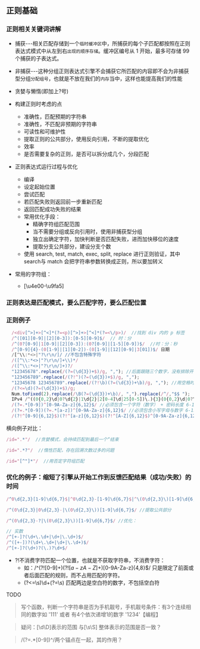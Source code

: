 ## 正则基础

### 正则相关关键词讲解

- 捕获---相关匹配存储到一个`临时缓冲区`中，所捕获的每个子匹配都按照在正则表达式模式中从左到右`出现的顺序存储`。缓冲区编号从 1 开始，最多可存储 99 个捕获的子表达式。
- 非捕获---这种分组正则表达式引擎不会捕获它所匹配的内容即不会为非捕获型分组`分配组号`，也就是不放在我们的`内存`当中，这样也能提高我们的性能
- 贪婪与懒惰(即加上?号)
- 构建正则时考虑的点
  - 准确性，匹配预期的字符串
  - 准确性，不匹配非预期的字符串
  - 可读性和可维护性
  - 提取正则的公共部分，使用反向引用，不断的提取优化
  - 效率
  - 是否需要复杂的正则，是否可以拆分成几个，分段匹配
- 正则表达式运行过程与优化
  - 编译
  - 设定起始位置
  - 尝试匹配
  - 若匹配失败则返回前一步重新匹配
  - 返回匹配成功失败的结果
  - 常用优化手段：
    - 精确字符组匹配范围
    - 当不需要分组或反向引用时，使用非捕获型分组
    - 独立出确定字符，加快判断是否匹配失败，进而加快移位的速度
    - 提取分支公共部分，建设分支个数
  - 使用 search, test, match, exec, split, replace 进行正则验证，其中 search与 match 会把字符串参数转换成正则，所以要加转义

- 常用的字符组：
  - [\u4e00-\u9fa5]


### 正则表达是匹配模式，要么匹配字符，要么匹配位置

### 正则例子

```javascript
  /<div[^>]+>[^<]*(?=<p)[^>]+>[^<]*(?=<\/p>)/  //找到 div 内的 p 标签
  /^([01][0-9]|[2][0-3]):[0-5][0-9]$/  // 时：分
  /^(0?[0-9]|1[0-9]|[2][0-3]):(0?[0-9]|[1-5][0-9])$/  //时：分：秒
  /^[0-9]{4}-(0[1-9]|[1][0-2])-(0[1-9]|[12][0-9]|3[01])$/ 日期
  /[^\\:*<>|"?\r\n/]/ //不包含特殊字符
  /([^\\:*<>|"?\r\n/]+\\)*/
  /([^\\:*<>|"?\r\n/]+)?/
  "12345678".replace(/(?=(\d{3})+$)/g, ","); //后面跟随三个数字，没有排除开始位
  "123456789".replace(/(?!^)(?=(\d{3})+$)/g, ",");
  "12345678 123456789".replace(/(?!\b)(?=(\d{3})+\b)/g, ","); //用空格时的数字
  /(?<=\d)(?=(\d{3})+$)/g;
  Num.toFixed(2).replace(/\B(?=(\d{3})+\b)/, ",").replace(/^/,"$$ ");
  IPv4 /^((0{0,2}\d|0?\d{2}|1\d{2}|2[0-4]\d|25[0-5])\.){3}(0{0,2}\d|0?\d{2}|1\d{2}|2[0-4]\d|25[0-5])$/
  /(?=.*[0-9])^[0-9A-Za-z]{6,12}$/ //必须包含一个字符（数字） + 密码长度 6-12 位数字或字母
  /(?=.*[0-9])(?=.*[a-z])^[0-9A-Za-z]{6,12}$/ //必须包含小写字母与数字 6-12 位数字或字母
  /(?!^[0-9]{6,12}$)(?!^[a-z]{6,12}$)(?!^[A-Z]{6,12}$)^[0-9A-Za-z]{6,12}$/  //密码长度 6-12 位数字或字母，即 不能全是数字 或 不能全是大写或小写字母
```

横向例子对比：

```javascript
/id=".*"/  //贪婪模式，会持续匹配到最后一个“结束

/id=".*?"/  //惰性匹配，存在回溯次数过多的问题

/id="[^"]*"/  //用否定字符组匹配
```

### 优化的例子：缩短了引擎从开始工作到反馈匹配结果（成功/失败）的时间

```javascript
/^0\d{2,3}[1-9]\d{6,7}$|^0\d{2,3}-[1-9]\d{6,7}$|^\(0\d{2,3}\)[1-9]\d{6,7}$/

/^(0\d{2,3}|0\d{2,3}-|\(0\d{2,3}\))[1-9]\d{6,7}$/ //提取公共部分

/^(0\d{2,3}-?|\(0\d{2,3}\))[1-9]\d{6,7}$/ //优化：

// 实数
/^[+-]?(\d+\.\d+|\d+|\.\d+)$/
/^([+-])?(\d+\.\d+|\d+|\.\d+)$/
/^[+-]?(\d+)?(\.)?\d+$/
```

- ?!不消费字符匹配一个位置，也就是不获取字符串，不消费字符：
  - 如：/^(?![0-9]+$)(?![a-zA-Z]+$)[0-9A-Za-z]{4,8}$/ 只是限定了前面或者后面匹配的规则，而不占用匹配的字符。
  - (?<=\s)\d+(?=\s) 匹配两边是空白符的数字，不包括空白符



TODO
> 写个函数，判断一个字符串是否为手机靓号，手机靓号条件：有3个连续相同的数字如 '111' 或者 有4个依次递增1的数字 '1234'【编程】



> 疑问：[\d\D]表示的范围 与[\s\S] 整体表示的范围是否一致？




> /(?=.*[0-9])^/两个锚点在一起，其的作用？
